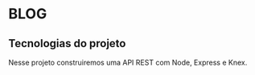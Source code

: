 # BLOG

## Tecnologias do projeto
Nesse projeto construiremos uma API REST com Node, Express e Knex.
